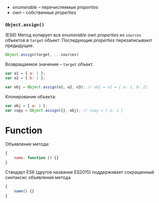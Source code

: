- *enumerable* – перечисляемые *properties*
- *own* – собственные *properties*





### `Object.assign()`

(ES6) Метод копирует все *enumerable own properties* из `sources` объектов в `target` объект.  Последующие *properties* перезаписывают предыдущие. 

```javascript
Object.assign(target, ...sources)
```

Возвращаемое значение – `target` объект.

```javascript
var o1 = { a: 1 };
var o2 = { b: 2 };

var obj = Object.assign(o1, o2, o3); // obj = o1 = { a: 1, b: 2}
```

Клонирование объекта:

```javascript
var obj = { a: 1 };
var copy = Object.assign({}, obj); // copy = { a: 1 }
```





# Function

Объявление метода:

```javascript
{
    name: function () {}
}
```

Стандарт ES6 (другое название ES2015) поддерживает сокращенный синтаксис объявления метода

```javascript
{
    name() {}
}
```

 

